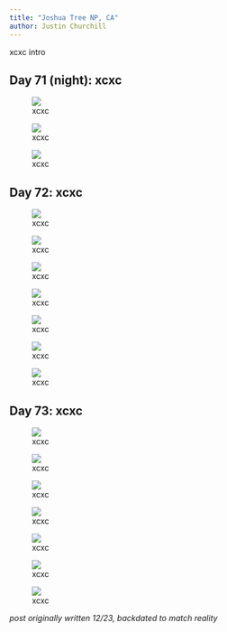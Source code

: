 ```yaml
---
title: "Joshua Tree NP, CA"
author: Justin Churchill
---
```

xcxc intro

## Day 71 (night): xcxc
<!-- 8/30 -->

<!-- me inspecting a joshua tree -->
<figure>
    <img src="https://lh3.googleusercontent.com/pw/AL9nZEWQztZnx0uB6KmIlf89chM-PL08xqmphxqSG6A9WT0fcOEq_G0kTUaPPO33kHzGCV-a9nDeXwyY52So2_yhnc6iZznjxMqqJI3ncPNPkSopgXGroeoCdUJrDTwd9HVIaBA0CZsOEDBYaR2PgNCPTMyvbA=w1078-h1436-no?authuser=0">
    <figcaption>xcxc</figcaption>
</figure>

<!-- me monkeying around at camp -->
<figure>
    <img src="https://lh3.googleusercontent.com/pw/AL9nZEXd1t6QO07beS0uG-jGLxBAaE3JW-QPazvkDN0wSV1AIXh5_H_OPJx_xgfleJb6A9sa-jITNDL24NaLAT0mKMPEFwFkiR5W2LWAUQnJ6w2p-QW2gQnQnoZY09wJwxqrRJBMl6d_wFElNgyl0hLg5PZVFA=w1916-h1436-no?authuser=0">
    <figcaption>xcxc</figcaption>
</figure>

<!-- sunset view from campsite -->
<figure>
    <img src="https://lh3.googleusercontent.com/pw/AL9nZEVJneAfBt1MyoLFNYLr7ptdhPU3uGiWw6U9GVaFIBsrxDsYHYHNIIJoBUE1pOImVynluLDLukTSoHLFU4y4tjnFAJJKFNwUOPCYC-JZCOqiyj85VEq6yHi1xz7vBbIMf5OHoYnf8wRmeFD4vg2CGGo08A=w1916-h1436-no?authuser=0">
    <figcaption>xcxc</figcaption>
</figure>

## Day 72: xcxc
<!-- 8/31 -->

<!-- sunrise view from campsite -->
<figure>
    <img src="https://lh3.googleusercontent.com/pw/AL9nZEWO4spPRFcPje8GZTuulWwKnX6kRxjPBtROAzQ9lEUC2YsFWVkqlwnqshWagBiUi0lLRBJiKjo6IYPp97rhMDqjR1KFgh7Ti96PFMe2BJLYnjwZn_XL3R3p8HVICKsdz6uD2sgRKIMWU7WpXCwUj06a0Q=w1916-h1436-no?authuser=0">
    <figcaption>xcxc</figcaption>
</figure>

<!-- do not die today sign -->
<figure>
    <img src="https://lh3.googleusercontent.com/pw/AL9nZEWXk6ofKhqwox5l3XJfLvqCjPA9IlwmfUtAn5R0v4BWMw6VoAk49CJ6jHgSqMUYFy3dEy7ikQpMySxMlvfMG2yV_FS19u5bjnnUdvBtp1RwBUlV-Qd3-7DG_S2pVqmp_TtEYryI_QxJju02oQYSmY2mEw=w1916-h1436-no?authuser=0">
    <figcaption>xcxc</figcaption>
</figure>

<!-- judy posing with ryan mountain sign -->
<figure>
    <img src="https://lh3.googleusercontent.com/pw/AL9nZEUCI4sWybah5EEXjXGPDjkaSDZWuyoNse7QAQapFJZzB3EhcBzhcy2NnrPbqnt9i3674Qg4uj0xnlmtN89IpagCUzU1zmUSmqT6RtT8Wq8cCBE5jA9nxFNMQ7HUhdwtzb_6y8stW0cnsL1AqbtYcfc0yg=w1916-h1436-no?authuser=0">
    <figcaption>xcxc</figcaption>
</figure>

<!-- me with ryan mountain view in the background -->
<figure>
    <img src="https://lh3.googleusercontent.com/pw/AL9nZEXnQP7sj7DNJUzwXtL_8XyKeBMG3DwieEEuAQ_Sfv058ffsgW-cMVzcac72Ckj1GXSmhvQHProTtugrreCvNQfES00URsQJiGxnmwWq3aGrX0nqlBiLwu0-QLv4hvSt8vv9tHC4tX7somwQCRLXIqAHiA=w1916-h1436-no?authuser=0">
    <figcaption>xcxc</figcaption>
</figure>

<!-- horned lizard we spotted -->
<figure>
    <img src="https://lh3.googleusercontent.com/pw/AL9nZEXkxvtH7yxxG6WrEKXgO7AAxbGA-1LNtJfCL4UZBMeON7SR1FNzintRc7Knc_3UGovzPKoE2iveU7BWbIidKrN0sY51kPuVp_A8jJ29YlSk3Wqa6sN8pZ-AKieNfMWADTuOgLO6hqSn-Ka2DWT0GuUMag=w1078-h1436-no?authuser=0">
    <figcaption>xcxc</figcaption>
</figure>

<!-- lost horse mine -->
<figure>
    <img src="https://lh3.googleusercontent.com/pw/AL9nZEV_WJ1ec5B-ObvcwlP8hkB1ybDn4fTvoQBkb3J3FMMyMX1N_k0VhE0kvH5WEL9-jmK3fhq9X3ZahFXpCc6JkiNc6wM2i4QrK27tk-ENridVJcFYVIH-nhUsc5M8dyUJOIhOsQeYQ__c7ip-8cLe6y2yWA=w1916-h1436-no?authuser=0">
    <figcaption>xcxc</figcaption>
</figure>

<!-- sunset with stars from hidden valley -->
<figure>
    <img src="https://lh3.googleusercontent.com/pw/AL9nZEWWgahZ4RrKLoRrdP9eQlXEJHDLzJY59L1qaRsIBZLZJEHSVp3uuPXCX4PsKO8BVaQjVlipkY5k8dRTKK2CdQPQ25LvwWvDOLfU3JhOzzXsmPhCDCMT2wXC7DMIp_Me9aMRnqqisdQLM9TZ29Nb2p0X-Q=w1916-h1436-no?authuser=0">
    <figcaption>xcxc</figcaption>
</figure>

## Day 73: xcxc
<!-- 9/1 -->

<!-- sunrise again at camp, this time from the inside of the tent -->
<figure>
    <img src="https://lh3.googleusercontent.com/pw/AL9nZEX7ac8eXPCXsJD7ZD8bop6exoWyygqg0CU1tyCCqmYiDHeXBgUardmRRnahZ-7y7s3ZCqHq8OLjamK6pxA_5HuWKq_cPjz_5JMHxr4OJjcH53lQhc1tm1B0sYRZ72esdA58QHrpgcjNvqjAZs0LXdZ3BQ=w1916-h1436-no?authuser=0">
    <figcaption>xcxc</figcaption>
</figure>

<!-- selfie with the sunrise -->
<figure>
    <img src="https://lh3.googleusercontent.com/pw/AL9nZEVMDKc1SyCguIDgmMBvg_ixJOrrs5HvAR9cYmN4XvopC3qWOOKzYw9JX_gI9sT4HmapyujkGv1j6VgtS__JJfnNpJI0NSPU4rAEMHxvQdYdtbJjmKi0y68i7PMeMIqvgLu7Xxh9dWtQaSAGLlXO1zEing=w1912-h1436-no?authuser=0">
    <figcaption>xcxc</figcaption>
</figure>

<!-- boulders I felt like I could climb -->
<figure>
    <img src="https://lh3.googleusercontent.com/pw/AL9nZEV9agGQjXoUFaAeIGv-3ZWb3OcXo7zdwWUfSfHEaS0Gu_nXRNtfwtthT0CBj4m_wCwnfmirFoGCb5t8mxYTTN1LmQiDXNhr1fPSB1WE-Lp89uI5O59KIOBwlCR7oRF5_mz9UIZBB2-q4QVh3D-161UyGw=w1078-h1436-no?authuser=0">
    <figcaption>xcxc</figcaption>
</figure>

<!-- pic of our campsite from atop the boulders -->
<figure>
    <img src="https://lh3.googleusercontent.com/pw/AL9nZEXNV9WhtFcyWDYoUwxQxb4_mfePyuhWpb4kDjqdqygpgvxuFfByoitmET4-y0Xi4Jo-uLXiN79zHZRxAKhWGqCdjEY-egcNZFE184eyqmUEXtgUaJSnmw5GH1NERqUkg1a8oH7NlQ0FNZ-jjPed07KBdw=w1916-h1436-no?authuser=0">
    <figcaption>xcxc</figcaption>
</figure>

<!-- artsy photo of the joshua tree landscape from on top of the boulders -->
<figure>
    <img src="https://lh3.googleusercontent.com/pw/AL9nZEXwwdndr6asJKWMiv9NU-RS7oC2z9fFtNrHphxe7mYQBqbnhSyBACB7tY5KPMZ-EDIPzjFReDkJrcHZvGJ2xFEuEo_2ClevkS2QadFY-03_oFf8oLQhtwCrZjQ11NkGKieBVy9_AuUnlss0-NweLXD8BQ=w1916-h1436-no?authuser=0">
    <figcaption>xcxc</figcaption>
</figure>

<!-- spot me amongst the boulders -->
<figure>
    <img src="https://lh3.googleusercontent.com/pw/AL9nZEUL5DTJ2ADISjsa7pcpmoSaaF5d2x_CzwITUvroA-EFLCG9WfJNovElaXIIbHfULrRUJE8oYILv9dyt25n-A-7DzGPGE-I5dBAn-Vi1s9OcZ_EDVuopVbz1QFM97q5qfBhc5x6q9g81LFhvEhg5NLSTIQ=w1916-h1436-no?authuser=0">
    <figcaption>xcxc</figcaption>
</figure>

<!-- saguaros as we enter arizona -->
<figure>
    <img src="https://lh3.googleusercontent.com/pw/AL9nZEWrWy6cxitgE1HIj1qLOGqRYw2wjRkebj5nZOevMq3dkM9f1V4h0PvRHYiYY7a253a3f5XVsIMh6VMqJNQPxcOJzr6k2o-hamnmoaR9KZsjeptV7dgelVFajQMMmRplyVvII87szI5al7g7ncjVEOiglA=w1916-h1436-no?authuser=0">
    <figcaption>xcxc</figcaption>
</figure>

_post originally written 12/23, backdated to match reality_

